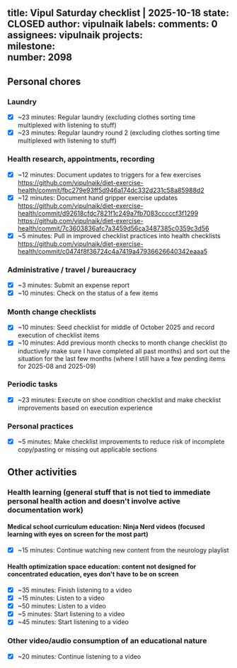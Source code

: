 title:	Vipul Saturday checklist | 2025-10-18
state:	CLOSED
author:	vipulnaik
labels:	
comments:	0
assignees:	vipulnaik
projects:	
milestone:	
number:	2098
--
## Personal chores

### Laundry

- [x] ~23 minutes: Regular laundry (excluding clothes sorting time multiplexed with listening to stuff)
- [x] ~23 minutes: Regular laundry round 2 (excluding clothes sorting time multiplexed with listening to stuff)

### Health research, appointments, recording

- [x] ~12 minutes: Document updates to triggers for a few exercises https://github.com/vipulnaik/diet-exercise-health/commit/fbc279e93ff5d946a174dc332d231c58a85988d2
- [x] ~12 minutes: Document hand gripper exercise updates https://github.com/vipulnaik/diet-exercise-health/commit/d92618cfdc7821f1c249a7fb7083cccccf3f1299 https://github.com/vipulnaik/diet-exercise-health/commit/7c3603836afc7a3459d56ca3487385c0359c3d56
- [x] ~5 minutes: Pull in improved checklist practices into health checklists https://github.com/vipulnaik/diet-exercise-health/commit/c0474f8f36724c4a7419a47936626640342eaaa5

### Administrative / travel / bureaucracy

- [x] ~3 minutes: Submit an expense report
- [x] ~10 minutes: Check on the status of a few items

### Month change checklists

- [x] ~10 minutes: Seed checklist for middle of October 2025 and record execution of checklist items
- [x] ~10 minutes: Add previous month checks to month change checklist (to inductively make sure I have completed all past months) and sort out the situation for the last few months (where I still have a few pending items for 2025-08 and 2025-09)

### Periodic tasks

- [x] ~23 minutes: Execute on shoe condition checklist and make checklist improvements based on execution experience

### Personal practices

- [x] ~5 minutes: Make checklist improvements to reduce risk of incomplete copy/pasting or missing out applicable sections

## Other activities

### Health learning (general stuff that is not tied to immediate personal health action and doesn't involve active documentation work)

#### Medical school curriculum education: Ninja Nerd videos (focused learning with eyes on screen for the most part)

- [x] ~15 minutes: Continue watching new content from the neurology playlist

#### Health optimization space education: content not designed for concentrated education, eyes don't have to be on screen

- [x] ~35 minutes: Finish listening to a video
- [x] ~15 minutes: Listen to a video
- [x] ~50 minutes: Listen to a video
- [x] ~5 minutes: Start listening to a video
- [x] ~45 minutes: Start listening to a video

### Other video/audio consumption of an educational nature

- [x] ~20 minutes: Continue listening to a video
